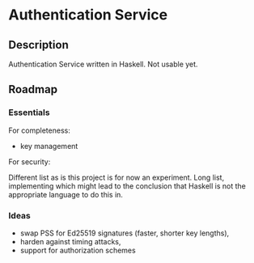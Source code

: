 # Authentication Service

## Description

Authentication Service written in Haskell. Not usable yet.

## Roadmap

### Essentials

For completeness:

- key management

For security:

Different list as is this project is for now an experiment. Long list,
implementing which might lead to the conclusion that Haskell is not the
appropriate language to do this in.

### Ideas

- swap PSS for Ed25519 signatures (faster, shorter key lengths),
- harden against timing attacks,
- support for authorization schemes
